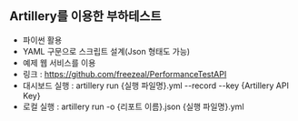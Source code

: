 Artillery를 이용한 부하테스트
---------------------------------
- 파이썬 활용
- YAML 구문으로 스크립트 설계(Json 형태도 가능)
- 예제 웹 서비스를 이용
- 링크 : https://github.com/freezeal/PerformanceTestAPI
- 대시보드 실행 : artillery run {실행 파일명}.yml --record --key {Artillery API Key}
- 로컬 실행 : artillery run -o {리포트 이름}.json {실행 파일명}.yml